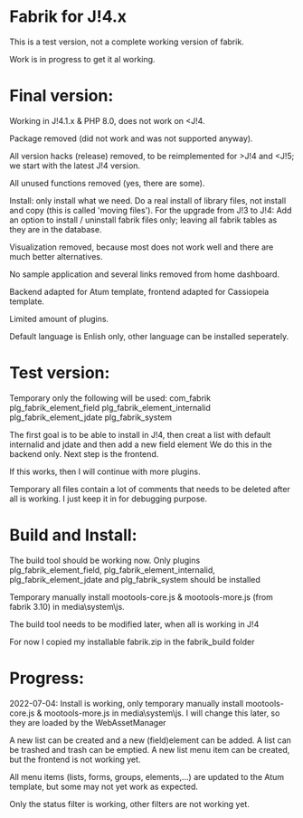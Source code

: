 Fabrik for J!4.x
================

This is a test version, not a complete working version of fabrik.

Work is in progress to get it al working.

Final version:
================

Working in J!4.1.x & PHP 8.0, does not work on <J!4.

Package removed (did not work and was not supported anyway).

All version hacks (release) removed, to be reimplemented for >J!4 and <J!5; we start with the latest J!4 version.

All unused functions removed (yes, there are some).

Install: only install what we need. Do a real install of library files, not install and copy (this is called 'moving files').
For the upgrade from J!3 to J!4: Add an option to install / uninstall fabrik files only; leaving all fabrik tables as they are in the database.

Visualization removed, because most does not work well and there are much better alternatives.

No sample application and several links removed from home dashboard.

Backend adapted for Atum template, frontend adapted for Cassiopeia template.

Limited amount of plugins.

Default language is Enlish only, other language can be installed seperately.

Test version:
================

Temporary only the following will be used:
com_fabrik
plg_fabrik_element_field
plg_fabrik_element_internalid
plg_fabrik_element_jdate
plg_fabrik_system

The first goal is to be able to install in J!4, then creat a list with default internalid and jdate and then add a new field element
We do this in the backend only. Next step is the frontend.

If this works, then I will continue with more plugins.

Temporary all files contain a lot of comments that needs to be deleted after all is working.
I just keep it in for debugging purpose.

Build and Install:
================

The build tool should be working now.
Only plugins plg_fabrik_element_field, plg_fabrik_element_internalid, plg_fabrik_element_jdate and plg_fabrik_system should be installed

Temporary manually install mootools-core.js & mootools-more.js (from fabrik 3.10) in media\system\js.

The build tool needs to be modified later, when all is working in J!4

For now I copied my installable fabrik.zip in the fabrik_build folder

Progress:
================

2022-07-04: 
Install is working, only temporary manually install mootools-core.js & mootools-more.js in media\system\js. 
I will change this later, so they are loaded by the WebAssetManager

A new list can be created and a new (field)element can be added. A list can be trashed and trash can be emptied.
A new list menu item can be created, but the frontend is not working yet.

All menu items (lists, forms, groups, elements,...) are updated to the Atum template, but some may not yet work as expected.

Only the status filter is working, other filters are not working yet.

